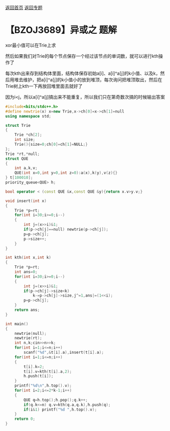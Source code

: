 [返回首页](https://EbolaEmperor.github.io)
[返回专题](https://EbolaEmperor.github.io/special/Trie)

# 【BZOJ3689】异或之 题解

xor最小值可以在Trie上求

然后如果我们对Trie的每个节点保存一个经过该节点的单词数，就可以进行kth操作了

每次kth出来存到结构体里面，结构体保存初始a[i]、a[i]^a[j]的k小值、以及k，然后用堆去维护，把a[i]^a[j]的k小值小的放到堆顶，每次询问把堆顶取出，然后在Trie树上kth一下再放回堆里面去就好了

因为i<j，所以a[i]^a[j]搞出来不能重复，所以我们只在第奇数次搞的时候输出答案

```cpp
#include<bits/stdc++.h>
#define newtrie(x) x=new Trie,x->ch[0]=x->ch[1]=null
using namespace std;

struct Trie
{
	Trie *ch[2];
	int size;
	Trie(){size=0;ch[0]=ch[1]=NULL;}
};
Trie *rt,*null;
struct QUE
{
	int a,k,v;
	QUE(int x=0,int y=0,int z=0):a(x),k(y),v(z){}
} t[100010];
priority_queue<QUE> h;

bool operator < (const QUE &x,const QUE &y){return x.v>y.v;}

void insert(int x)
{
	Trie *p=rt;
	for(int i=30;i>=0;i--)
	{
		int j=(x>>i)&1;
		if(p->ch[j]==null) newtrie(p->ch[j]);
		p=p->ch[j];
		p->size++;
	}
}

int kth(int x,int k)
{
	Trie *p=rt;
	int ans=0;
	for(int i=30;i>=0;i--)
	{
		int j=(x>>i)&1;
		if(p->ch[j]->size<k)
			k-=p->ch[j]->size,j^=1,ans|=(1<<i);
		p=p->ch[j];
	}
	return ans;
}

int main()
{
	newtrie(null);
	newtrie(rt);
	int n,k;cin>>n>>k;
	for(int i=1;i<=n;i++)
		scanf("%d",&t[i].a),insert(t[i].a);
	for(int i=1;i<=n;i++)
	{
		t[i].k=2;
		t[i].v=kth(t[i].a,2);
		h.push(t[i]);
	}
	printf("%d\n",h.top().v);
	for(int i=2;i<=2*k-1;i++)
	{
		QUE q=h.top();h.pop();q.k++;
		if(q.k<=n) q.v=kth(q.a,q.k),h.push(q);
		if(i&1) printf("%d ",h.top().v);
	}
	return 0;
}
```

